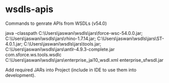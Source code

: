 # wsdls-apis

Commands to genrate APIs from WSDLs (v54.0)

java -classpath 
  C:\Users\jaswani\wsdls\jars\force-wsc-54.0.0.jar;
  C:\Users\jaswani\wsdls\jars\rhino-1.7.14.jar;
  C:\Users\jaswani\wsdls\jars\ST-4.0.1.jar;
  C:\Users\jaswani\wsdls\jars\tools.jar;
  C:\Users\jaswani\wsdls\jars\antlr-4.9.3-complete.jar 
    com.sforce.ws.tools.wsdlc 
      C:\Users\jaswani\wsdls\jars\enterprise_jai10_wsdl.xml 
      enterprise_sfwsdl.jar

Add required JARs into Project (include in IDE to use them into development).

